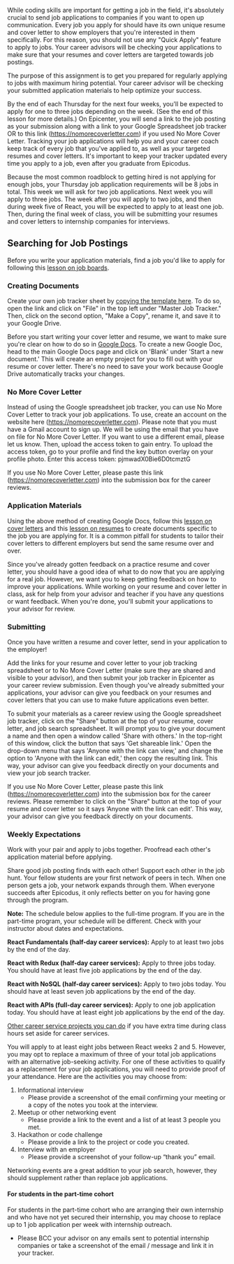 While coding skills are important for getting a job in the field, it's absolutely crucial to send job applications to companies if you want to open up communication. Every job you apply for should have its own unique resume and cover letter to show employers that you're interested in them specifically. For this reason, you should not use any "Quick Apply" feature to apply to jobs. Your career advisors will be checking your applications to make sure that your resumes and cover letters are targeted towards job postings.

The purpose of this assignment is to get you prepared for regularly applying to jobs with maximum hiring potential. Your career advisor will be checking your submitted application materials to help optimize your success.

By the end of each Thursday for the next four weeks, you'll be expected to apply for one to three jobs depending on the week. (See the end of this lesson for more details.) On Epicenter, you will send a link to the job posting as your submission along with a link to your Google Spreadsheet job tracker OR to this link (https://nomorecoverletter.com) if you used No More Cover Letter. Tracking your job applications will help you and your career coach keep track of every job that you've applied to, as well as your targeted resumes and cover letters. It's important to keep your tracker updated every time you apply to a job, even after you graduate from Epicodus.

Because the most common roadblock to getting hired is not applying for enough jobs, your Thursday job application requirements will be 8 jobs in total. This week we will ask for two job applications. Next week you will apply to three jobs. The week after you will apply to two jobs, and then during week five of React, you will be expected to apply to at least one job. Then, during the final week of class, you will be submitting your resumes and cover letters to internship companies for interviews.

## Searching for Job Postings

Before you write your application materials, find a job you'd like to apply for following this [lesson on job boards](https://www.learnhowtoprogram.com/internship-and-job-search/applying-for-internships-and-jobs/job-boards).

### Creating Documents

Create your own job tracker sheet by [copying the template here](https://docs.google.com/spreadsheets/d/1tJy8guz0lt_xxN3k9Of9Ty-flkpgGXJHKHfZCy92XZQ/edit#gid=0). To do so, open the link and click on "File" in the top left under "Master Job Tracker." Then, click on the second option, "Make a Copy", rename it, and save it to your Google Drive.

Before you start writing your cover letter and resume, we want to make sure you're clear on how to do so in [Google Docs](https://docs.google.com/). To create a new Google Doc, head to the main Google Docs page and click on 'Blank' under 'Start a new document.' This will create an empty project for you to fill out with your resume or cover letter. There's no need to save your work because Google Drive automatically tracks your changes.

### No More Cover Letter

Instead of using the Google spreadsheet job tracker, you can use No More Cover Letter to track your job applications. To use, create an account on the website here (https://nomorecoverletter.com). Please note that you must have a Gmail account to sign up. We will be using the email that you have on file for No More Cover Letter. If you want to use a different email, please let us know. Then, upload the access token to gain entry. To upload the access token, go to your profile and find the key button overlay on your profile photo. Enter this access token: pjmwadX0Bie6D0tcmztG

If you use No More Cover Letter, please paste this link (https://nomorecoverletter.com) into the submission box for the career reviews.

### Application Materials

Using the above method of creating Google Docs, follow this [lesson on cover letters](https://www.learnhowtoprogram.com/internship-and-job-search/applying-for-internships-and-jobs/writing-your-cover-letter) and this [lesson on resumes](https://www.learnhowtoprogram.com/internship-and-job-search/applying-for-internships-and-jobs/writing-your-resume) to create documents specific to the job you are applying for. It is a common pitfall for students to tailor their cover letters to different employers but send the same resume over and over.

Since you've already gotten feedback on a practice resume and cover letter, you should have a good idea of what to do now that you are applying for a real job. However, we want you to keep getting feedback on how to improve your applications. While working on your resume and cover letter in class, ask for help from your advisor and teacher if you have any questions or want feedback. When you're done, you'll submit your applications to your advisor for review.

### Submitting

Once you have written a resume and cover letter, send in your application to the employer!

Add the links for your resume and cover letter to your job tracking spreadsheet or to No More Cover Letter (make sure they are shared and visible to your advisor), and then submit your job tracker in Epicenter as your career review submission. Even though you've already submitted your applications, your advisor can give you feedback on your resumes and cover letters that you can use to make future applications even better.

To submit your materials as a career review using the Google spreadsheet job tracker, click on the "Share" button at the top of your resume, cover letter, and job search spreadsheet. It will prompt you to give your document a name and then open a window called 'Share with others.' In the top-right of this window, click the button that says 'Get shareable link.' Open the drop-down menu that says 'Anyone with the link can view,' and change the option to 'Anyone with the link can edit,' then copy the resulting link. This way, your advisor can give you feedback directly on your documents and view your job search tracker.

If you use No More Cover Letter, please paste this link (https://nomorecoverletter.com) into the submission box for the career reviews. Please remember to click on the "Share" button at the top of your resume and cover letter so it says ‘Anyone with the link can edit'. This way, your advisor can give you feedback directly on your documents.

### Weekly Expectations

Work with your pair and apply to jobs together. Proofread each other's application material before applying.

Share good job posting finds with each other! Support each other in the job hunt. Your fellow students are your first network of peers in tech. When one person gets a job, your network expands through them. When everyone succeeds after Epicodus, it only reflects better on you for having gone through the program.

**Note:** The schedule below applies to the full-time program. If you are in the part-time program, your schedule will be different. Check with your instructor about dates and expectations.

**React Fundamentals (half-day career services):** Apply to at least two jobs by the end of the day.

**React with Redux (half-day career services):** Apply to three jobs today. You should have at least five job applications by the end of the day.

**React with NoSQL (half-day career services):** Apply to two jobs today. You should have at least seven job applications by the end of the day.

**React with APIs (full-day career services):** Apply to one job application today. You should have at least eight job applications by the end of the day.

[Other career service projects you can do](https://docs.google.com/document/d/11UXzm89gh-RvZ8WLkvuo5cSOvnkcXBiNIvLyfN7gJFI/edit?usp=sharing) if you have extra time during class hours set aside for career services.

You will apply to at least eight jobs between React weeks 2 and 5. However, you may opt to replace a maximum of three of your total job applications with an alternative job-seeking activity. For one of these activities to qualify as a replacement for your job applications, you will need to provide proof of your attendance. Here are the activities you may choose from:

1. Informational interview
   - Please provide a screenshot of the email confirming your meeting or a copy of the notes you took at the interview.
2. Meetup or other networking event
   - Please provide a link to the event and a list of at least 3 people you met.
3. Hackathon or code challenge
   - Please provide a link to the project or code you created.
4. Interview with an employer
   - Please provide a screenshot of your follow-up “thank you” email.

Networking events are a great addition to your job search, however, they should supplement rather than replace job applications.

#### For students in the part-time cohort

For students in the part-time cohort who are arranging their own internship and who have not yet secured their internship, you may choose to replace up to 1 job application per week with internship outreach.

- Please BCC your advisor on any emails sent to potential internship companies or take a screenshot of the email / message and link it in your tracker.
